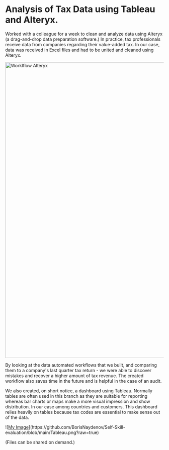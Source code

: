 # Analysis of Tax Data using Tableau and Alteryx.

Worked with a colleague for a week to clean and analyze data using Alteryx (a drag-and-drop data preparation software.) 
In practice, tax professionals receive data from companies regarding their value-added tax.  In our case, data was received in Excel files and had to be united and cleaned using Alteryx. 

  
<img width="942" alt="Worklflow Alteryx" src="https://github.com/user-attachments/assets/4513a4fc-4e49-4b92-92d6-1d86fe3f91b8">





  
By looking at the data automated workflows that we built, and comparing them to a company's last quarter tax return - we were able to discover mistakes and recover a higher amount of tax revenue. The created workflow also saves time in the future and is helpful in the case of an audit.



  
We also created, on short notice, a dashboard using Tableau. Normally tables are often used in this branch as they are suitable for reporting whereas bar charts or maps make a more visual impression and show distribution. In our case among countries and customers. This dashboard relies heavily on tables because tax codes are essential to make sense out of the data. 


  
![[My Image]("https://github.com/BorisNaydenov/Self-Skill-evaluation/blob/main/%D0%94%D0%B0%D1%81%D1%85%D0%B1%D0%BE%D0%B0%D1%80%D0%B4%20%D0%A2.png")](https://github.com/BorisNaydenov/Self-Skill-evaluation/blob/main/Tableau.png?raw=true)

  
(Files can be shared on demand.)


